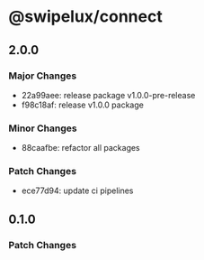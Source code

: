 # @swipelux/connect

## 2.0.0

### Major Changes

- 22a99aee: release package v1.0.0-pre-release
- f98c18af: release v1.0.0 package

### Minor Changes

- 88caafbe: refactor all packages

### Patch Changes

- ece77d94: update ci pipelines

## 0.1.0

### Patch Changes
